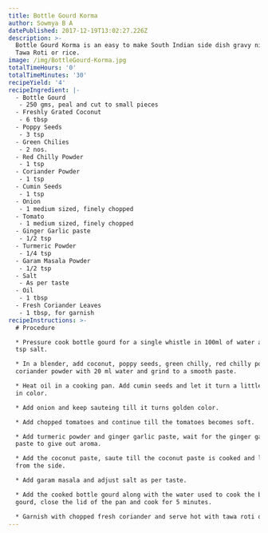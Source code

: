 ```yaml
---
title: Bottle Gourd Korma
author: Sowmya B A
datePublished: 2017-12-19T13:02:27.226Z
description: >-
  Bottle Gourd Korma is an easy to make South Indian side dish gravy nice with
  Tawa Roti or rice.
image: /img/BottleGourd-Korma.jpg
totalTimeHours: '0'
totalTimeMinutes: '30'
recipeYield: '4'
recipeIngredient: |-
  - Bottle Gourd
   - 250 gms, peal and cut to small pieces
  - Freshly Grated Coconut
   - 6 tbsp
  - Poppy Seeds
   - 3 tsp
  - Green Chilies
   - 2 nos.
  - Red Chilly Powder
   - 1 tsp
  - Coriander Powder
   - 1 tsp
  - Cumin Seeds
   - 1 tsp
  - Onion
   - 1 medium sized, finely chopped
  - Tomato
   - 1 medium sized, finely chopped
  - Ginger Garlic paste
   - 1/2 tsp
  - Turmeric Powder
   - 1/4 tsp
  - Garam Masala Powder
   - 1/2 tsp
  - Salt
   - As per taste
  - Oil
   - 1 tbsp
  - Fresh Coriander Leaves
   - 1 tbsp, for garnish
recipeInstructions: >-
  # Procedure

  * Pressure cook bottle gourd for a single whistle in 100ml of water and 1/2
  tsp salt.

  * In a blender, add coconut, poppy seeds, green chilly, red chilly powder,
  coriander powder with 20 ml water and grind to a smooth paste.

  * Heat oil in a cooking pan. Add cumin seeds and let it turn a little golden
  in color.

  * Add onion and keep sauteing till it turns golden color. 

  * Add chopped tomatoes and continue till the tomatoes becomes soft. 

  * Add turmeric powder and ginger garlic paste, wait for the ginger garlic
  paste to give out aroma. 

  * Add the coconut paste, saute till the coconut paste is cooked and leaves oil
  from the side. 

  * Add garam masala and adjust salt as per taste.

  * Add the cooked bottle gourd along with the water used to cook the bottle
  gourd, close the lid of the pan and cook for 5 minutes. 

  * Garnish with chopped fresh coriander and serve hot with tawa roti or rice.
---
```


